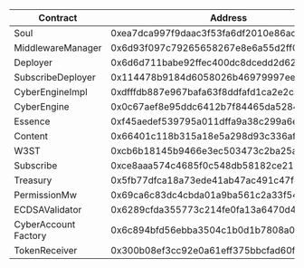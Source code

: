 | Contract             | Address                                    |
| -------------------- | ------------------------------------------ |
| Soul                 | 0xea7dca997f9daac3f53fa6df2010e86accf54e04 |
| MiddlewareManager    | 0x6d93f097c79265658267e8e6a55d2ff07b90b9a3 |
| Deployer             | 0x6d6d711babe92ffec400dc8dcedd2d62e99db9fc |
| SubscribeDeployer    | 0x114478b9184d6058026b46979997eef660f591df |
| CyberEngineImpl      | 0xdfffdb887e967bafa63f8ddfafd1ca2e2ca7ab72 |
| CyberEngine          | 0x0c67aef8e95ddc6412b7f84465da528492f9b3c9 |
| Essence              | 0xf45aedef539795a011dffa9a38c299a6e190437a |
| Content              | 0x66401c118b315a18e5a298d93c336afd0ffff56a |
| W3ST                 | 0xcb6b18145b9466e3ec503473c2ba25a33569fce0 |
| Subscribe            | 0xce8aaa574c4685f0c548db58182ce215cf83d4e6 |
| Treasury             | 0x5fb77dfca18a73ede41ab47ac491c47f445bf1d7 |
| PermissionMw         | 0x69ca6c83dc4cbda01a9ba561c2a33f54533fcbf2 |
| ECDSAValidator       | 0x6289cfda355773c214fe0fa13a6470d42871f271 |
| CyberAccount Factory | 0x6c894bfd56ebba3504c1b0d1b7808a037c7c5747 |
| TokenReceiver        | 0x300b08ef3cc92e0a61eff375bbcfad60fd845c01 |
